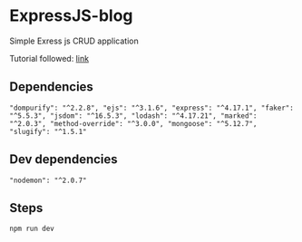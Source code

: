 # ExpressJS-blog

Simple Exress js CRUD application

Tutorial followed: [link](https://youtu.be/1NrHkjlWVhM?list=PLiCMRc5ZXLERSRWHEGHchhCwz1V6LwCDV)

## Dependencies
 `"dompurify": "^2.2.8",
    "ejs": "^3.1.6",
    "express": "^4.17.1",
    "faker": "^5.5.3",
    "jsdom": "^16.5.3",
    "lodash": "^4.17.21",
    "marked": "^2.0.3",
    "method-override": "^3.0.0",
    "mongoose": "^5.12.7",
    "slugify": "^1.5.1"`

## Dev dependencies
`"nodemon": "^2.0.7"`

## Steps

`npm run dev`
